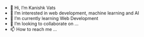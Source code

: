 - 👋 Hi, I’m Kanishk Vats
- 👀 I’m interested in web development, machine learning and AI
- 🌱 I’m currently learning Web Development
- 💞️ I’m looking to collaborate on ...
- 📫 How to reach me ...

<!---
dgjoker0001/dgjoker0001 is a ✨ special ✨ repository because its `README.md` (this file) appears on your GitHub profile.
You can click the Preview link to take a look at your changes.
--->
